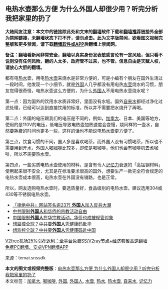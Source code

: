  <h2>电热水壶那么方便 为什么外国人却很少用？听完分析 我把家里的扔了</h2> <p class="notice"><b>大陆网友注意：本文中的链接除此处和文末的<a href="https://github.com/bannedbook/fanqiang" >翻墙</a>软件下载和<a href="https://github.com/killgcd/justmysocks/blob/master/README.md">翻墙推荐</a>链接外全部为禁网链接，未翻墙状态下打不开，请勿点击。此为文字版禁闻，欲看图文视频完整版和更多禁闻，请下载<a href="https://github.com/bannedbook/fanqiang">翻墙软件或APP</a>后翻墙上禁闻网。</p><p>备注：翻墙看新闻非常安全，翻墙以真实身份发表敏感言论有一定风险，但只看不说则没有任何风险，翻的人太多，政府管不过来，也不管。信息自由是天赋人权，请放心大胆的翻墙。</b></p>  <div class="entry"> <p id="conimg">都有电<a href="https://www.bannedbook.org/bnews/tag/%E7%83%AD%E6%B0%B4/" class="st_tag internal_tag" rel="tag" title="标签 热水 下的日志">热水</a>壶，用电<a href="https://www.bannedbook.org/bnews/tag/%E7%83%AD%E6%B0%B4%E5%A3%B6/" class="st_tag internal_tag" rel="tag" title="标签 热水壶 下的日志">热水壶</a>来烧水是非常方便的，可是小编有个朋友在国外生活过一段时间，他发现一个小细节，就是<a href="https://www.bannedbook.org/bnews/tag/%e5%a4%96%e5%9b%bd/" class="st_tag internal_tag" rel="tag" title="标签 外国 下的日志">外国</a>人几乎都没有用电热<a href="https://www.bannedbook.org/bnews/tag/%E6%B0%B4%E5%A3%B6/" class="st_tag internal_tag" rel="tag" title="标签 水壶 下的日志">水壶</a>烧水的习惯，朋友觉得很奇怪，电热水壶这么方便的，为什么<a href="https://www.bannedbook.org/bnews/tag/%E5%A4%96%E5%9B%BD%E4%BA%BA/" class="st_tag internal_tag" rel="tag" title="标签 外国人 下的日志">外国人</a>不用电热水壶烧水呢？</p> <p>第一点：因为国外的饮用水水质非常好，里面没有水垢。国外<a href="https://www.bannedbook.org/bnews/tag/%E8%87%AA%E6%9D%A5%E6%B0%B4/" class="st_tag internal_tag" rel="tag" title="标签 自来水 下的日志">自来水</a>都经过净化过滤处理，已经可以达到直接饮用的标准，所以并不需要把水烧开了再喝。</p>  <p>第二点：外国的电压跟我们的电压是不同的，例如，<a href="https://www.bannedbook.org/bnews/tag/%e5%8a%a0%e6%8b%bf%e5%a4%a7/" class="st_tag internal_tag" rel="tag" title="标签 加拿大 下的日志">加拿大</a>、日本、美国等地方，使用的是110V的电压，低电压导致电热壶加热速度会变慢，烧同样的一壶水，自然要耗费的时间也更多一些，这样的话也不能说电热水壶更方便了。</p> <p>第三点，饮食习惯的不同，国人多是喜欢喝茶，而外国人没有习惯喝茶，所以也不需要用到开水，外国人<a href="https://www.bannedbook.org/bnews/tag/%E5%96%9D%E5%92%96%E5%95%A1/" class="st_tag internal_tag" rel="tag" title="标签 喝咖啡 下的日志">喝咖啡</a>比较多，即使是喝咖啡，他们也会有咖啡机去煮咖啡，所以不需要热水壶。</p>  <p>第四点，一些劣质电热水壶使用的材料，是含有令人<a href="https://www.bannedbook.org/bnews/tag/%e8%ae%b0%e5%bf%86%e5%8a%9b/" class="st_tag internal_tag" rel="tag" title="标签 记忆力 下的日志">记忆力</a>衰退的「高锰钢材料」使用起来很不安全，尤其是在标准要求很高的国外，想要生产一款完全符合规定的电热水壶成本很高，电热水壶在外国没有销路，也是正常。</p> <p>所以，网友选购电热水壶时，要选质量好，食品级别的电热水壶，建议选用304或430等不锈钢电热水壶。</p>  <ul class='op-related-articles' title='相关阅读'> <li><a href='https://www.bannedbook.org/bnews/cbnews/20201208/1444177.html' target='_blank'>「拒绝中共」网站签名逾23万 <b>外国人</b>加入反共大潮</a></li> <li><a href='https://www.bannedbook.org/bnews/cbnews/20201202/1440919.html' target='_blank'>中共限制<b>外国人</b>和华侨的宗教活动自由</a></li> <li><a href='https://www.bannedbook.org/bnews/headline/20201202/1440886.html' target='_blank'>中国限制<b>外国人</b>在华宗教活动，华侨也成被规管对象</a></li> <li><a href='https://www.bannedbook.org/bnews/bannedvideo/20201201/1440055.html' target='_blank'>想监控全球？中共要<b>外国人</b>凭健康码赴华</a></li> <li><a href='https://www.bannedbook.org/bnews/cbnews/20201201/1440042.html' target='_blank'>想监控全球？中共要<b>外国人</b>凭健康码赴中国</a></li> </ul> <p class="texttj"> <a href="https://www.bannedbook.org/forum23/topic22702.html" target="_blank">V2free机场25%引荐返利：全平台免费SS/V2ray节点+经济套餐高速翻墙</a><br/> <a href="https://github.com/bannedbook/fanqiang/wiki/%E7%A6%81%E9%97%BB%E7%BD%91%E5%AE%89%E5%8D%93%E7%BF%BB%E5%A2%99%E6%96%B0%E9%97%BBAPP" target="_blank">免费PC翻墙、安卓VPN翻墙APP</a></p><p> 来源：temai.snssdk </p><a name='sharetosocial'></a>       <div><b>本文的图文或视频完整版</b>：<a href='https://www.bannedbook.org/bnews/health/20201209/1444493.html'>电热水壶那么方便 为什么外国人却很少用？听完分析 我把家里的扔了</a></div>  </div><!--END ENTRY--> <div class="postfooter"> <div>本文标签：<a href="https://www.bannedbook.org/bnews/tag/%e5%8a%a0%e6%8b%bf%e5%a4%a7/" rel="tag">加拿大</a>, <a href="https://www.bannedbook.org/bnews/tag/%E5%96%9D%E5%92%96%E5%95%A1/" rel="tag">喝咖啡</a>, <a href="https://www.bannedbook.org/bnews/tag/%e5%a4%96%e5%9b%bd/" rel="tag">外国</a>, <a href="https://www.bannedbook.org/bnews/tag/%E5%A4%96%E5%9B%BD%E4%BA%BA/" rel="tag">外国人</a>, <a href="https://www.bannedbook.org/bnews/tag/%E6%B0%B4%E5%A3%B6/" rel="tag">水壶</a>, <a href="https://www.bannedbook.org/bnews/tag/%E7%83%AD%E6%B0%B4/" rel="tag">热水</a>, <a href="https://www.bannedbook.org/bnews/tag/%E7%83%AD%E6%B0%B4%E5%A3%B6/" rel="tag">热水壶</a>, <a href="https://www.bannedbook.org/bnews/tag/%E8%87%AA%E6%9D%A5%E6%B0%B4/" rel="tag">自来水</a>, <a href="https://www.bannedbook.org/bnews/tag/%e8%ae%b0%e5%bf%86%e5%8a%9b/" rel="tag">记忆力</a></div>  </div><!--END POSTFOOTER--> 